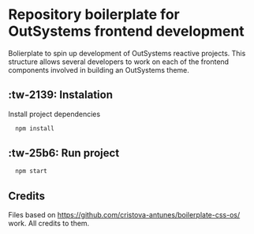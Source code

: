 # Repository boilerplate for OutSystems frontend development

Bolierplate to spin up development of OutSystems reactive projects. This structure allows several developers to work on each of the frontend components involved in building an OutSystems theme.

## :tw-2139: Instalation

Install project dependencies

```bash
  npm install
```

## :tw-25b6: Run project

```bash
  npm start
```

## Credits

Files based on https://github.com/cristova-antunes/boilerplate-css-os/ work. All credits to them.